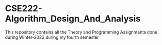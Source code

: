 ﻿# CSE222-Algorithm_Design_And_Analysis
This repository contains all the Theory and Programming Assignments done during Winter-2023 during my fourth semester
